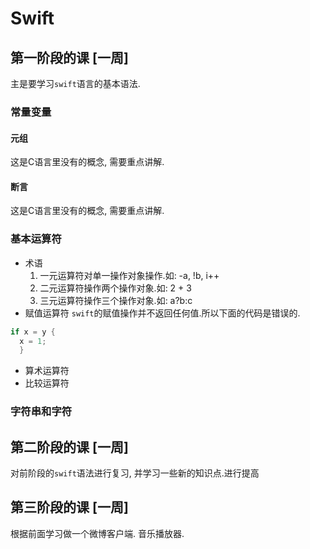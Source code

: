 # Swift

## 第一阶段的课 [一周]
主是要学习`swift`语言的基本语法.
### 常量变量

#### 元组
这是C语言里没有的概念, 需要重点讲解.



#### 断言
这是C语言里没有的概念, 需要重点讲解.


### 基本运算符
* 术语
  1. 一元运算符对单一操作对象操作.如: -a, !b, i++
  2. 二元运算符操作两个操作对象.如: 2 + 3
  3. 三元运算符操作三个操作对象.如: a?b:c
* 赋值运算符
`swift`的赋值操作并不返回任何值.所以下面的代码是错误的.
```swift
if x = y {
  x = 1;
  }
```
* 算术运算符
* 比较运算符

### 字符串和字符







## 第二阶段的课 [一周]
对前阶段的`swift`语法进行复习, 并学习一些新的知识点.进行提高

## 第三阶段的课 [一周]
根据前面学习做一个微博客户端. 音乐播放器.
